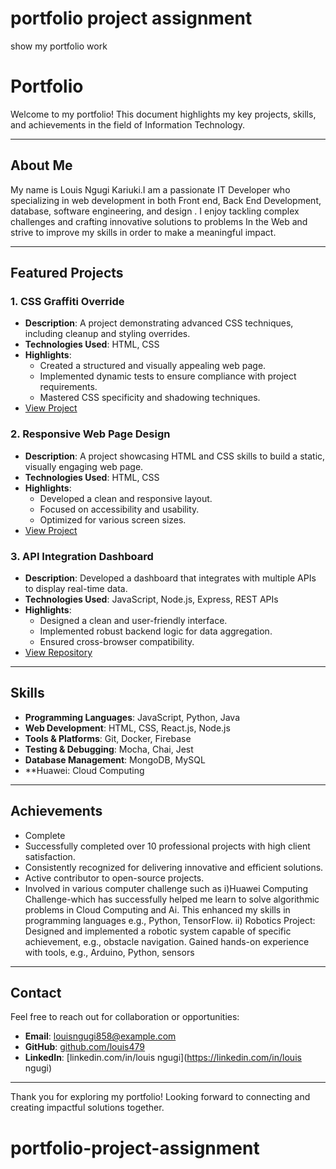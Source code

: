 # portfolio project assignment

 show my portfolio work

# Portfolio

Welcome to my portfolio! This document highlights my key projects, skills, and achievements in the field of Information Technology.

---

## About Me

My name is Louis Ngugi Kariuki.I am a passionate  IT Developer who specializing in web development in both Front end, Back End Development, database, software engineering, and design . I enjoy tackling complex challenges and crafting innovative solutions to problems In the Web and strive to improve my skills in order to make a meaningful impact.

---

## Featured Projects

### 1. **CSS Graffiti Override**

- **Description**: A project demonstrating advanced CSS techniques, including cleanup and styling overrides.
- **Technologies Used**: HTML, CSS
- **Highlights**:
  - Created a structured and visually appealing web page.
  - Implemented dynamic tests to ensure compliance with project requirements.
  - Mastered CSS specificity and shadowing techniques.
- [View Project](#)

### 2. **Responsive Web Page Design**

- **Description**: A project showcasing HTML and CSS skills to build a static, visually engaging web page.
- **Technologies Used**: HTML, CSS
- **Highlights**:
  - Developed a clean and responsive layout.
  - Focused on accessibility and usability.
  - Optimized for various screen sizes.
- [View Project](#)

### 3. **API Integration Dashboard**

- **Description**: Developed a dashboard that integrates with multiple APIs to display real-time data.
- **Technologies Used**: JavaScript, Node.js, Express, REST APIs
- **Highlights**:
  - Designed a clean and user-friendly interface.
  - Implemented robust backend logic for data aggregation.
  - Ensured cross-browser compatibility.
- [View Repository](#)

---

## Skills

- **Programming Languages**: JavaScript, Python, Java
- **Web Development**: HTML, CSS, React.js, Node.js
- **Tools & Platforms**: Git, Docker, Firebase
- **Testing & Debugging**: Mocha, Chai, Jest
- **Database Management**: MongoDB, MySQL
- **Huawei: Cloud Computing

---

## Achievements

- Complete
- Successfully completed over 10 professional projects with high client satisfaction.
- Consistently recognized for delivering innovative and efficient solutions.
- Active contributor to open-source projects.
- Involved in various computer challenge such as
   i)Huawei Computing Challenge-which has successfully helped me learn to solve algorithmic problems in Cloud Computing and Ai. This enhanced my skills in programming languages e.g., Python, TensorFlow.
   ii) Robotics Project:
    Designed and implemented a robotic system capable of specific achievement, e.g., obstacle navigation. Gained hands-on experience with tools, e.g., Arduino, Python, sensors

---

## Contact

Feel free to reach out for collaboration or opportunities:

- **Email**: <louisngugi858@example.com>
- **GitHub**: [github.com/louis479](https://github.com/louis479)
- **LinkedIn**: [linkedin.com/in/louis ngugi](<https://linkedin.com/in/louis> ngugi)

---

Thank you for exploring my portfolio! Looking forward to connecting and creating impactful solutions together.

# portfolio-project-assignment

